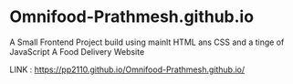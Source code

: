 # Omnifood-Prathmesh.github.io

A Small Frontend Project build using mainlt HTML ans CSS and a tinge of JavaScript
A Food Delivery Website


LINK : https://pp2110.github.io/Omnifood-Prathmesh.github.io/
